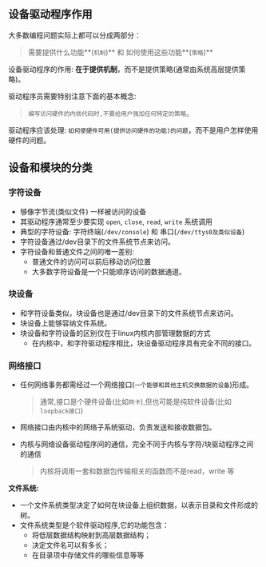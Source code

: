 ## 设备驱动程序作用

大多数编程问题实际上都可以分成两部分：

> 需要提供什么功能**(`机制`)**  和 如何使用这些功能**(`策略`)**

设备驱动程序的作用: **在于提供机制**，而不是提供策略(通常由系统高层提供策略)。

驱动程序员需要特别注意下面的基本概念:
>`编写访问硬件的内核代码时,不要给用户强加任何特定的策略`。

驱动程序应该处理: `如何使硬件可用(提供访问硬件的功能)的问题`，而不是用户怎样使用硬件的问题。

## 设备和模块的分类

### 字符设备

- 够像字节流(类似文件) 一样被访问的设备
- 其驱动程序通常至少要实现 `open`, `close`, `read`, `write` 系统调用
- 典型的字符设备: 字符终端(`/dev/console`) 和 串口(`/dev/ttys0及类似设备`)
- 字符设备通过/dev目录下的文件系统节点来访问。
- 字符设备和普通文件之间的唯一差别:
  - 普通文件的访问可以前后移动访问位置
  - 大多数字符设备是一个只能顺序访问的数据通道。

### 块设备

- 和字符设备类似，块设备也是通过/dev目录下的文件系统节点来访问。
- 块设备上能够容纳文件系统。
- 块设备和字符设备的区别仅在于linux内核内部管理数据的方式
  - 在内核中，和字符驱动程序相比，块设备驱动程序具有完全不同的接口。

### 网络接口

- 任何网络事务都需经过一个网络接口(`一个能够和其他主机交换数据的设备`)形成。
  
  > 通常,接口是个硬件设备(比如`网卡`),但也可能是纯软件设备(比如`loopback接口`)
  
- 网络接口由内核中的网络子系统驱动，负责发送和接收数据包。

- 内核与网络设备驱动程序间的通信，完全不同于内核与字符/块驱动程序之间的通信

  > 内核将调用一套和数据包传输相关的函数而不是read，write 等

**文件系统:**

- 一个文件系统类型决定了如何在块设备上组织数据，以表示目录和文件形成的树。
- 文件系统类型是个软件驱动程序,它的功能包含：
  - 将低层数据结构映射到高层数据结构；
  - 决定文件名可以有多长；
  - 在目录项中存储文件的哪些信息等等

